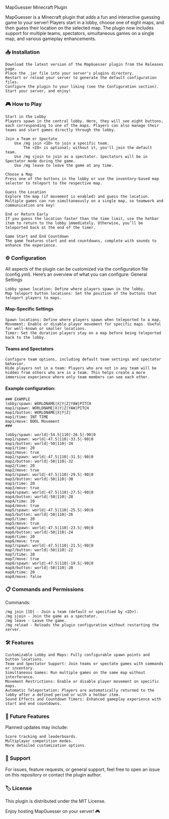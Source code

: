 MapGuesser Minecraft Plugin

MapGuesser is a Minecraft plugin that adds a fun and interactive guessing game to your server! Players start in a lobby, choose one of eight maps, and then guess their location on the selected map. The plugin now includes support for multiple teams, spectators, simultaneous games on a single map, and various gameplay enhancements.
### 📥 Installation

    Download the latest version of the MapGuesser plugin from the Releases page.
    Place the .jar file into your server's plugins directory.
    Restart or reload your server to generate the default configuration files.
    Configure the plugin to your liking (see the Configuration section).
    Start your server, and enjoy!

### 🎮 How to Play

    Start in the Lobby
    Players spawn in the central lobby. Here, they will see eight buttons, each corresponding to one of the maps. Players can also manage their teams and start games directly through the lobby.

    Join a Team or Spectate
        Use /mg join <ID> to join a specific team.
            The <ID> is optional; without it, you'll join the default team.
        Use /mg sjoin to join as a spectator. Spectators will be in Spectator mode during the game.
        Use /mg leave to leave the game at any time.

    Choose a Map
    Press one of the buttons in the lobby or use the inventory-based map selector to teleport to the respective map.

    Guess the Location
    Explore the map (if movement is enabled) and guess the location. Multiple games can run simultaneously on a single map, so teamwork and communication are key!

    End or Return Early
    If you guess the location faster than the time limit, use the hotbar item to return to the lobby immediately. Otherwise, you’ll be teleported back at the end of the timer.

    Game Start and End Countdown
    The game features start and end countdowns, complete with sounds to enhance the experience.

### ⚙️ Configuration

All aspects of the plugin can be customized via the configuration file (config.yml). Here’s an overview of what you can configure:
General Settings

    Lobby spawn location: Define where players spawn in the lobby.
    Map teleport button locations: Set the position of the buttons that teleport players to maps.

#### Map-Specific Settings

    Spawn locations: Define where players spawn when teleported to a map.
    Movement: Enable or disable player movement for specific maps. Useful for well-known or smaller locations.
    Timer: Set the duration players stay on a map before being teleported back to the lobby.

#### Teams and Spectators

    Configure team options, including default team settings and spectator behavior.
    Hide players not in a team: Players who are not in any team will be hidden from others who are in a team. This helps create a more immersive experience where only team members can see each other.

#### Example configuration:

    ### EXAMPLE
    lobby/spawn: WORLDNAME|X|Y|Z|YAW|PITCH
    map1/spawn: WORLDNAME|X|Y|Z|YAW|PITCH
    map1/button: WORLDNAME|X|Y|Z|
    map1/time: INT TIME
    map1/move: BOOL Movement
    ###
    
    lobby/spawn: world|-54.5|110|-26.5|-90|0
    map1/spawn: world|-47.5|110|-33.5|-90|0
    map1/button: world|-50|110|-34
    map1/time: 20
    map1/move: true
    map2/spawn: world|-47.5|110|-31.5|-90|0
    map2/button: world|-50|110|-32
    map2/time: 20
    map2/move: true
    map3/spawn: world|-47.5|110|-29.5|-90|0
    map3/button: world|-50|110|-30
    map3/time: 20
    map3/move: true
    map4/spawn: world|-47.5|110|-27.5|-90|0
    map4/button: world|-50|110|-28
    map4/time: 20
    map4/move: true
    map5/spawn: world|-47.5|110|-25.5|-90|0
    map5/button: world|-50|110|-26
    map5/time: 20
    map5/move: true
    map6/spawn: world|-47.5|110|-23.5|-90|0
    map6/button: world|-50|110|-24
    map6/time: 20
    map6/move: true
    map7/spawn: world|-47.5|110|-21.5|-90|0
    map7/button: world|-50|110|-22
    map7/time: 20
    map7/move: true
    map8/spawn: world|-47.5|110|-19.5|-90|0
    map8/button: world|-50|110|-20
    map8/time: 20
    map8/move: false

### 📋 Commands and Permissions
Commands:

    /mg join [ID] - Join a team (default or specified by <ID>).
    /mg sjoin - Join the game as a spectator.
    /mg leave - Leave the game.
    /mg reload - Reloads the plugin configuration without restarting the server.


### 🛠️ Features

    Customizable Lobby and Maps: Fully configurable spawn points and button locations.
    Team and Spectator Support: Join teams or spectate games with commands or inventory.
    Simultaneous Games: Run multiple games on the same map without interference.
    Movement Restrictions: Enable or disable player movement on specific maps.
    Automatic Teleportation: Players are automatically returned to the lobby after a defined period or with a hotbar item.
    Sound Effects and Countdown Timers: Enhanced gameplay experience with start and end countdowns.

### 🚀 Future Features

Planned updates may include:

    Score tracking and leaderboards.
    Multiplayer competition modes.
    More detailed customization options.

### 📧 Support

For issues, feature requests, or general support, feel free to open an issue on this repository or contact the plugin author.

### 🏷️ License

This plugin is distributed under the MIT License.

Enjoy hosting MapGuesser on your server! 🎮